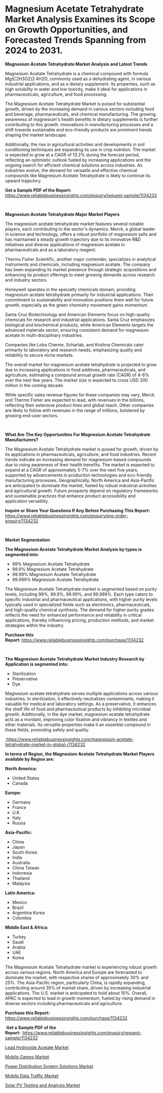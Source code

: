 <p><h1>Magnesium Acetate Tetrahydrate Market Analysis Examines its Scope on Growth Opportunities, and Forecasted Trends Spanning from 2024 to 2031.</h1></p><p><strong>Magnesium Acetate Tetrahydrate Market Analysis and Latest Trends</strong></p>
<p><p>Magnesium Acetate Tetrahydrate is a chemical compound with formula Mg(C2H3O2)2·4H2O, commonly used as a dehydrating agent, in various industrial applications, and as a dietary supplement. Its properties, such as high solubility in water and low toxicity, make it ideal for applications in pharmaceuticals, agriculture, and food processing.</p><p>The Magnesium Acetate Tetrahydrate Market is poised for substantial growth, driven by the increasing demand in various sectors including food and beverage, pharmaceuticals, and chemical manufacturing. The growing awareness of magnesium's health benefits in dietary supplements is further contributing to this growth. Innovations in manufacturing processes and a shift towards sustainable and eco-friendly products are prominent trends shaping the market landscape. </p><p>Additionally, the rise in agricultural activities and developments in soil conditioning techniques are expanding its use in crop nutrition. The market is expected to grow at a CAGR of 13.2% during the forecast period, reflecting an optimistic outlook fueled by increasing applications and the ongoing search for efficient chemical solutions across industries. As industries evolve, the demand for versatile and effective chemical compounds like Magnesium Acetate Tetrahydrate is likely to continue its upward trajectory.</p></p>
<p><strong>Get a Sample PDF of the Report:&nbsp;</strong> <a href="https://www.reliablebusinessinsights.com/enquiry/request-sample/1134232?utm_campaign=41&utm_medium=2&utm_source=Github&utm_content=ia&utm_term=08102024&utm_id=magnesium-acetate-tetrahydrate">https://www.reliablebusinessinsights.com/enquiry/request-sample/1134232</a></p>
<p>&nbsp;</p>
<p><strong>Magnesium Acetate Tetrahydrate Major Market Players</strong></p>
<p><p>The magnesium acetate tetrahydrate market features several notable players, each contributing to the sector's dynamics. Merck, a global leader in science and technology, offers a robust portfolio of magnesium salts and has maintained a steady growth trajectory due to its innovative R&D initiatives and diverse applications of magnesium acetate in pharmaceuticals and as a laboratory reagent.</p><p>Thermo Fisher Scientific, another major contender, specializes in analytical instruments and chemicals, including magnesium acetate. The company has been expanding its market presence through strategic acquisitions and enhancing its product offerings to meet growing demands across research and industry sectors.</p><p>Honeywell operates in the specialty chemicals domain, providing magnesium acetate tetrahydrate primarily for industrial applications. Their commitment to sustainability and innovation positions them well for future growth, especially as the green chemistry movement gains momentum.</p><p>Santa Cruz Biotechnology and American Elements focus on high-quality chemicals for research and industrial applications. Santa Cruz emphasizes biological and biochemical products, while American Elements targets the advanced materials sector, ensuring consistent demand for magnesium acetate in multi-disciplinary industries.</p><p>Companies like Loba Chemie, Scharlab, and Krishna Chemicals cater primarily to laboratory and research needs, emphasizing quality and reliability to secure niche markets.</p><p>The overall market for magnesium acetate tetrahydrate is projected to grow due to increasing applications in food additives, pharmaceuticals, and agriculture, estimating a compound annual growth rate (CAGR) of 4-6% over the next few years. The market size is expected to cross USD 200 million in the coming decade.</p><p>While specific sales revenue figures for these companies may vary, Merck and Thermo Fisher are expected to lead, with revenues in the billions, reflecting their extensive product lines and global reach. Other companies are likely to follow with revenues in the range of millions, bolstered by growing end-user sectors.</p></p>
<p>&nbsp;</p>
<p><strong>What Are The Key Opportunities For Magnesium Acetate Tetrahydrate Manufacturers?</strong></p>
<p><p>The Magnesium Acetate Tetrahydrate market is poised for growth, driven by its applications in pharmaceuticals, agriculture, and food industries. Recent trends indicate an increasing demand for magnesium-based compounds due to rising awareness of their health benefits. The market is expected to expand at a CAGR of approximately 5-7% over the next five years, supported by advancements in production technologies and eco-friendly manufacturing processes. Geographically, North America and Asia-Pacific are anticipated to dominate the market, fueled by robust industrial activities and agricultural growth. Future prospects depend on regulatory frameworks and sustainable practices that enhance product accessibility and application versatility.</p></p>
<p><strong>Inquire or Share Your Questions If Any Before Purchasing This Report:</strong> <a href="https://www.reliablebusinessinsights.com/enquiry/pre-order-enquiry/1134232?utm_campaign=41&utm_medium=2&utm_source=Github&utm_content=ia&utm_term=08102024&utm_id=magnesium-acetate-tetrahydrate">https://www.reliablebusinessinsights.com/enquiry/pre-order-enquiry/1134232</a></p>
<p>&nbsp;</p>
<p><strong>Market Segmentation</strong></p>
<p><strong>The Magnesium Acetate Tetrahydrate Market Analysis by types is segmented into:</strong></p>
<p><ul><li>99% Magnesium Acetate Tetrahydrate</li><li>99.9% Magnesium Acetate Tetrahydrate</li><li>99.99% Magnesium Acetate Tetrahydrate</li><li>99.999% Magnesium Acetate Tetrahydrate</li></ul></p>
<p><p>The Magnesium Acetate Tetrahydrate market is segmented based on purity levels, including 99%, 99.9%, 99.99%, and 99.999%. Each type caters to specific industrial and pharmaceutical applications, with higher purity levels typically used in specialized fields such as electronics, pharmaceuticals, and high-quality chemical synthesis. The demand for higher purity grades reflects the need for enhanced performance and reliability in critical applications, thereby influencing pricing, production methods, and market strategies within the industry.</p></p>
<p><strong>Purchase this Report:&nbsp;</strong><a href="https://www.reliablebusinessinsights.com/purchase/1134232?utm_campaign=41&utm_medium=2&utm_source=Github&utm_content=ia&utm_term=08102024&utm_id=magnesium-acetate-tetrahydrate">https://www.reliablebusinessinsights.com/purchase/1134232</a></p>
<p>&nbsp;</p>
<p><strong>The Magnesium Acetate Tetrahydrate Market Industry Research by Application is segmented into:</strong></p>
<p><ul><li>Sterilization</li><li>Preservative</li><li>Dye</li></ul></p>
<p><p>Magnesium acetate tetrahydrate serves multiple applications across various industries. In sterilization, it effectively neutralizes contaminants, making it valuable for medical and laboratory settings. As a preservative, it enhances the shelf life of food and pharmaceutical products by inhibiting microbial growth. Additionally, in the dye market, magnesium acetate tetrahydrate acts as a mordant, improving color fixation and vibrancy in textiles and other materials. Its versatile properties make it an essential compound in these fields, promoting safety and quality.</p></p>
<p><a href="https://www.reliablebusinessinsights.com/magnesium-acetate-tetrahydrate-market-in-global-r1134232?utm_campaign=41&utm_medium=2&utm_source=Github&utm_content=ia&utm_term=08102024&utm_id=magnesium-acetate-tetrahydrate">&nbsp;https://www.reliablebusinessinsights.com/magnesium-acetate-tetrahydrate-market-in-global-r1134232</a></p>
<p><strong>In terms of Region, the Magnesium Acetate Tetrahydrate Market Players available by Region are:</strong></p>
<p>
    <p> <strong> North America: </strong>
        <ul>
            <li>United States</li>
            <li>Canada</li>
        </ul>
        </p> 
    <p> <strong> Europe: </strong>
        <ul>
            <li>Germany</li>
            <li>France</li>
            <li>U.K.</li>
            <li>Italy</li>
            <li>Russia</li>
        </ul>
        </p> 
    <p> <strong> Asia-Pacific: </strong>
        <ul>
            <li>China</li>
            <li>Japan</li>
            <li>South Korea</li>
            <li>India</li>
            <li>Australia</li>
            <li>China Taiwan</li>
            <li>Indonesia</li>
            <li>Thailand</li>
            <li>Malaysia</li>
        </ul>
        </p> 
    <p> <strong> Latin America: </strong>
        <ul>
            <li>Mexico</li>
            <li>Brazil</li>
            <li>Argentina Korea</li>
            <li>Colombia</li>
        </ul>
        </p> 
    <p> <strong> Middle East & Africa: </strong>
        <ul>
            <li>Turkey</li>
            <li>Saudi</li>
            <li>Arabia</li>
            <li>UAE</li>
            <li>Korea</li>
        </ul>
    </p>
    </p>
<p><p>The Magnesium Acetate Tetrahydrate market is experiencing robust growth across various regions. North America and Europe are forecasted to dominate the market, with respective shares of approximately 30% and 25%. The Asia-Pacific region, particularly China, is rapidly expanding, contributing around 35% of market share, driven by increasing industrial applications. The U.S. market is anticipated to hold about 10%. Overall, APAC is expected to lead in growth momentum, fueled by rising demand in diverse sectors including pharmaceuticals and agriculture.</p></p>
<p><strong>Purchase this Report: </strong><a href="https://www.reliablebusinessinsights.com/purchase/1134232?utm_campaign=41&utm_medium=2&utm_source=Github&utm_content=ia&utm_term=08102024&utm_id=magnesium-acetate-tetrahydrate">https://www.reliablebusinessinsights.com/purchase/1134232</a></p>
<p>&nbsp;<strong>Get a Sample PDF of the Report:&nbsp;&nbsp;</strong><a href="https://www.reliablebusinessinsights.com/enquiry/request-sample/1134232?utm_campaign=41&utm_medium=2&utm_source=Github&utm_content=ia&utm_term=08102024&utm_id=magnesium-acetate-tetrahydrate">https://www.reliablebusinessinsights.com/enquiry/request-sample/1134232</a></p>
<p><strong></strong></p>
<p><p><a href="https://github.com/CarolynWatkins697/Market-Research-Report-List-1/blob/main/lead-hydroxide-acetate-market.md?utm_campaign=41&utm_medium=2&utm_source=Github&utm_content=ia&utm_term=08102024&utm_id=magnesium-acetate-tetrahydrate">Lead Hydroxide Acetate Market</a></p><p><a href="https://www.linkedin.com/pulse/mobile-games-market-research-report-exploring-size-revenue-8px9e?utm_campaign=41&utm_medium=2&utm_source=Github&utm_content=ia&utm_term=08102024&utm_id=magnesium-acetate-tetrahydrate">Mobile Games Market</a></p><p><a href="https://issuu.com/reportprime-2/docs/power-distribution-system-solutions_1799be70e2868a?utm_campaign=41&utm_medium=2&utm_source=Github&utm_content=ia&utm_term=08102024&utm_id=magnesium-acetate-tetrahydrate">Power Distribution System Solutions Market</a></p><p><a href="https://www.linkedin.com/pulse/mobile-data-traffic-market2024-2031-industry-insights-investment-ujere?utm_campaign=41&utm_medium=2&utm_source=Github&utm_content=ia&utm_term=08102024&utm_id=magnesium-acetate-tetrahydrate">Mobile Data Traffic Market</a></p><p><a href="https://issuu.com/reportprime-2/docs/solar-pv-testing-and-analysis-marke_29ea9c2bfea993?utm_campaign=41&utm_medium=2&utm_source=Github&utm_content=ia&utm_term=08102024&utm_id=magnesium-acetate-tetrahydrate">Solar PV Testing and Analysis Market</a></p></p>